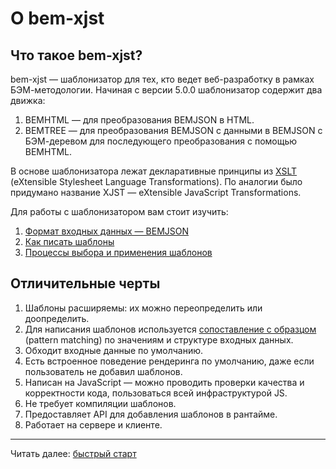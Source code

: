 # О bem-xjst

## Что такое bem-xjst?
bem-xjst — шаблонизатор для тех, кто ведет веб-разработку в рамках БЭМ-методологии. Начиная с версии 5.0.0 шаблонизатор содержит два движка:

1. BEMHTML — для преобразования BEMJSON в HTML.
1. BEMTREE — для преобразования BEMJSON с данными в BEMJSON с БЭМ-деревом для последующего преобразования с помощью BEMHTML.

В основе шаблонизатора лежат декларативные принципы из [XSLT](https://www.w3.org/TR/xslt) (eXtensible Stylesheet Language Transformations). По аналогии было придумано название XJST — eXtensible JavaScript Transformations.

Для работы с шаблонизатором вам стоит изучить:

1. [Формат входных данных — BEMJSON](4-data.md)
1. [Как писать шаблоны](5-templates-syntax.md)
1. [Процессы выбора и применения шаблонов](7-runtime.md)

## Отличительные черты
1. Шаблоны расширяемы: их можно переопределить или доопределить.
1. Для написания шаблонов используется [сопоставление с образцом](7-runtime.md#matching) (pattern matching) по значениям и структуре входных данных.
1. Обходит входные данные по умолчанию.
1. Есть встроенное поведение рендеринга по умолчанию, даже если пользователь не добавил шаблонов.
1. Написан на JavaScript — можно проводить проверки качества и корректности кода, пользоваться всей инфраструктурой JS.
1. Не требует компиляции шаблонов.
1. Предоставляет API для добавления шаблонов в рантайме.
1. Работает на сервере и клиенте.


***

Читать далее: [быстрый старт](2-quick-start.md)
